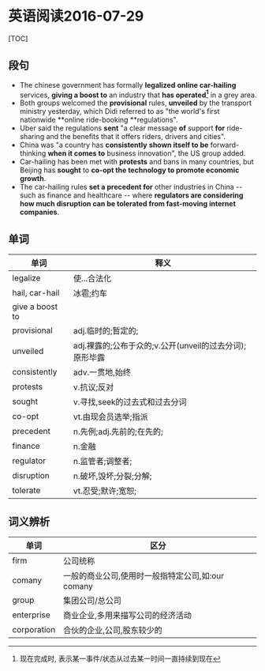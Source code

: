 # 英语阅读2016-07-29

[TOC]

## 段句

- The chinese government has formally **legalized** **online car-hailing** services, **giving a boost to** an industry that **has operated[^1]** in a grey area.
- Both groups welcomed the **provisional** rules, **unveiled** by the transport ministry yesterday, which Didi referred to as "the world's first nationwide **online ride-booking **regulations".
- Uber said the regulations **sent** "a clear message **of** support **for** ride-sharing and the benefits that it offers riders, drivers and cities".
- China was "a country has **consistently** **shown itself to be** forward-thinking **when it comes to** business innovation", the US group added.
- Car-hailing has been met with **protests** and bans in many countries, but Beijing has **sought** to **co-opt the technology to promote economic growth**.
- The car-hailing rules **set a precedent for** other industries in China -- such as finance and healthcare -- where **regulators are considering how much disruption can be tolerated from fast-moving internet companies**.

## 单词

| 单词              | 释义                                   |
| --------------- | ------------------------------------ |
| legalize        | 使...合法化                              |
| hail, car-hail  | 冰雹;约车                                |
| give a boost to |                                      |
| provisional     | adj.临时的;暂定的;                         |
| unveiled        | adj.裸露的;公布于众的;v.公开(unveil的过去分词);原形毕露 |
| consistently    | adv.一贯地,始终                           |
| protests        | v.抗议;反对                              |
| sought          | v.寻找,seek的过去式和过去分词                   |
| co-opt          | vt.由现会员选举;指派                         |
| precedent       | n.先例;adj.先前的;在先的;                    |
| finance         | n.金融                                 |
| regulator       | n.监管者;调整者;                           |
| disruption      | n.破坏,毁坏;分裂;分解;                       |
| tolerate        | vt.忍受;默许;宽恕;                         |

## 词义辨析

| 单词          | 区分                              |
| ----------- | ------------------------------- |
| firm        | 公司统称                            |
| comany      | 一般的商业公司,使用时一般指特定公司,如:our comany |
| group       | 集团公司/总公司                        |
| enterprise  | 商业企业,多用来描写公司的经济活动               |
| corporation | 合伙的企业,公司,股东较少的                  |

[^	1	]: 现在完成时, 表示某一事件/状态从过去某一时间一直持续到现在 



